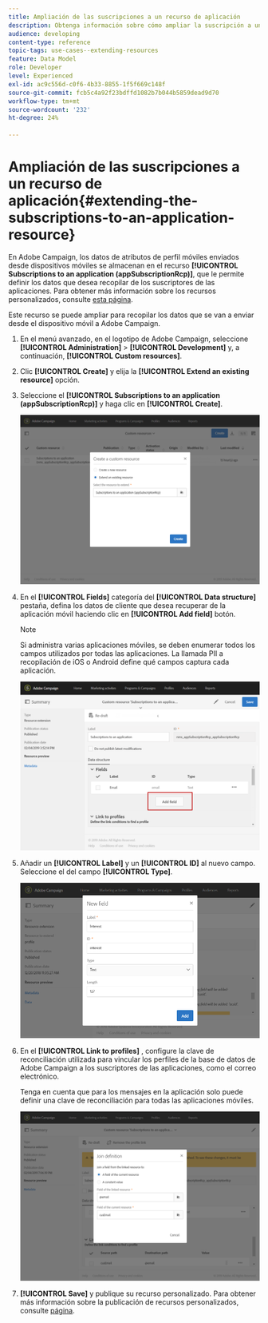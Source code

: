 ```yaml
---
title: Ampliación de las suscripciones a un recurso de aplicación
description: Obtenga información sobre cómo ampliar la suscripción a un recurso de aplicación
audience: developing
content-type: reference
topic-tags: use-cases--extending-resources
feature: Data Model
role: Developer
level: Experienced
exl-id: ac9c556d-c0f6-4b33-8855-1f5f669c148f
source-git-commit: fcb5c4a92f23bdffd1082b7b044b5859dead9d70
workflow-type: tm+mt
source-wordcount: '232'
ht-degree: 24%

---
```


# Ampliación de las suscripciones a un recurso de aplicación{#extending-the-subscriptions-to-an-application-resource}

En Adobe Campaign, los datos de atributos de perfil móviles enviados desde dispositivos móviles se almacenan en el recurso **[!UICONTROL Subscriptions to an application (appSubscriptionRcp)]**, que le permite definir los datos que desea recopilar de los suscriptores de las aplicaciones. Para obtener más información sobre los recursos personalizados, consulte [esta página](../../developing/using/key-steps-to-add-a-resource.md).

Este recurso se puede ampliar para recopilar los datos que se van a enviar desde el dispositivo móvil a Adobe Campaign.

1. En el menú avanzado, en el logotipo de Adobe Campaign, seleccione **[!UICONTROL Administration]** > **[!UICONTROL Development]** y, a continuación, **[!UICONTROL Custom resources]**.
1. Clic **[!UICONTROL Create]** y elija la **[!UICONTROL Extend an existing resource]** opción.
1. Seleccione el **[!UICONTROL Subscriptions to an application (appSubscriptionRcp)]** y haga clic en **[!UICONTROL Create]**.

   ![](assets/in_app_personal_data_4.png)

1. En el **[!UICONTROL Fields]** categoría del **[!UICONTROL Data structure]** pestaña, defina los datos de cliente que desea recuperar de la aplicación móvil haciendo clic en **[!UICONTROL Add field]** botón.

   >[!NOTE]
   >
   >Si administra varias aplicaciones móviles, se deben enumerar todos los campos utilizados por todas las aplicaciones. La llamada PII a recopilación de iOS o Android define qué campos captura cada aplicación.

   ![](assets/in_app_personal_data.png)

1. Añadir un **[!UICONTROL Label]** y un **[!UICONTROL ID]** al nuevo campo. Seleccione el del campo **[!UICONTROL Type]**.

   ![](assets/schema_extension_uc9.png)

1. En el **[!UICONTROL Link to profiles]** , configure la clave de reconciliación utilizada para vincular los perfiles de la base de datos de Adobe Campaign a los suscriptores de las aplicaciones, como el correo electrónico.

   Tenga en cuenta que para los mensajes en la aplicación solo puede definir una clave de reconciliación para todas las aplicaciones móviles.

   ![](assets/in_app_personal_data_3.png)

1. **[!UICONTROL Save]** y publique su recurso personalizado. Para obtener más información sobre la publicación de recursos personalizados, consulte [página](../../developing/using/updating-the-database-structure.md#publishing-a-custom-resource).
